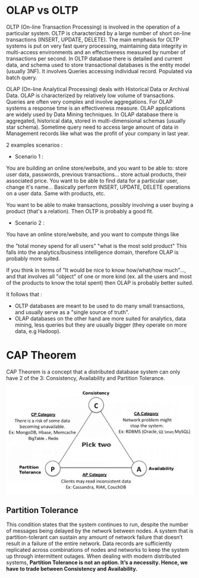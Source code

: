 # OLAP vs OLTP

OLTP (On-line Transaction Processing) is involved in the operation of a particular system. OLTP is characterized by a large number of short on-line transactions (INSERT, UPDATE, DELETE). The main emphasis for OLTP systems is put on very fast query processing, maintaining data integrity in multi-access environments and an effectiveness measured by number of transactions per second. In OLTP database there is detailed and current data, and schema used to store transactional databases is the entity model (usually 3NF). It involves Queries accessing individual record. Populated via batch query.

OLAP (On-line Analytical Processing) deals with Historical Data or Archival Data. OLAP is characterized by relatively low volume of transactions. Queries are often very complex and involve aggregations. For OLAP systems a response time is an effectiveness measure. OLAP applications are widely used by Data Mining techniques. In OLAP database there is aggregated, historical data, stored in multi-dimensional schemas (usually star schema). Sometime query need to access large amount of data in Management records like what was the profit of your company in last year.

2 examples scenarios :

* Scenario 1 :

You are building an online store/website, and you want to be able to:
store user data, passwords, previous transactions...
store actual products, their associated price.
You want to be able to find data for a particular user, change it's name... Basically perform INSERT, UPDATE, DELETE operations on a user data. Same with products, etc.

You want to be able to make transactions, possibly involving a user buying a product (that's a relation). Then OLTP is probably a good fit.

* Scenario 2 :

You have an online store/website, and you want to compute things like

the "total money spend for all users"
"what is the most sold product"
This falls into the analytics/business intelligence domain, therefore OLAP is probably more suited.

If you think in terms of "It would be nice to know how/what/how much"..., and that involves all "object" of one or more kind (ex. all the users and most of the products to know the total spent) then OLAP is probably better suited.


It follows that :

- OLTP databases are meant to be used to do many small transactions, and usually serve as a "single source of truth".
- OLAP databases on the other hand are more suited for analytics, data mining, less queries but they are usually bigger (they operate on more data, e.g Hadoop).



# CAP Theorem

CAP Theorem is a concept that a distributed database system can only have 2 of the 3: Consistency, Availability and Partition Tolerance.

![alt CAP triangle](https://raw.githubusercontent.com/meirelop/TechInterviewPreparation/master/Data%20Engineering/CAP.png)

## Partition Tolerance

This condition states that the system continues to run, despite the number of messages being delayed by the network between nodes. A system that is partition-tolerant can sustain any amount of network failure that doesn’t result in a failure of the entire network. Data records are sufficiently replicated across combinations of nodes and networks to keep the system up through intermittent outages. When dealing with modern distributed systems, **Partition Tolerance is not an option. It’s a necessity. Hence, we have to trade between Consistency and Availability.**


